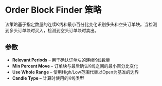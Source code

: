 # Order Block Finder 策略

该策略基于指定数量的连续K线和最小百分比变化识别多头和空头订单块。当检测到多头订单块时买入，检测到空头订单块时卖出。

## 参数
- **Relevant Periods** – 用于确认订单块的连续K线数量
- **Min Percent Move** – 订单块与最后确认K线之间的最小百分比变化
- **Use Whole Range** – 使用High/Low范围代替以Open为基准的边界
- **Candle Type** – 计算时使用的K线类型
